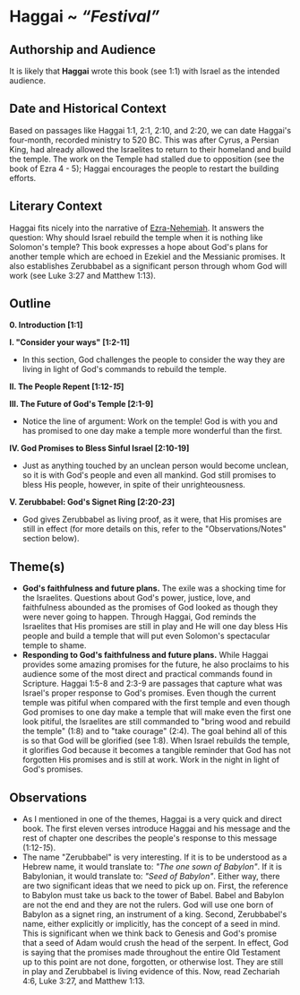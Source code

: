 # Haggai ~ *“Festival”*

## Authorship and Audience
It is likely that **Haggai** wrote this book (see 1:1) with Israel as the intended audience.

## Date and Historical Context
Based on passages like Haggai 1:1, 2:1, 2:10, and 2:20, we can date Haggai's four-month, recorded ministry to 520 BC. This was after Cyrus, a Persian King, had already allowed the Israelites to return to their homeland and build the temple. The work on the Temple had stalled due to opposition (see the book of Ezra 4 - 5); Haggai encourages the people to restart the building efforts.

## Literary Context
Haggai fits nicely into the narrative of [Ezra-Nehemiah](../historical_books/ezra-nehemiah.html). It answers the question: Why should Israel rebuild the temple when it is nothing like Solomon's temple? This book expresses a hope about God's plans for another temple which are echoed in Ezekiel and the Messianic promises. It also establishes Zerubbabel as a significant person through whom God will work (see Luke 3:27 and Matthew 1:13).

## Outline
**0. Introduction  [1:1]**

**I. "Consider your ways"  [1:2-11]**

  - In this section, God challenges the people to consider the way they are living in light of God's commands to rebuild the temple.

**II. The People Repent  [1:12-*15*]**

**III. The Future of God's Temple  [2:1-9]**

  - Notice the line of argument: Work on the temple! God is with you and has promised to one day make a temple more wonderful than the first.

**IV. God Promises to Bless Sinful Israel  [2:10-19]**

  - Just as anything touched by an unclean person would become unclean, so it is with God's people and even all mankind. God still promises to bless His people, however, in spite of their unrighteousness.

**V. Zerubbabel: God's Signet Ring  [2:20-*23*]**

  - God gives Zerubbabel as living proof, as it were, that His promises are still in effect (for more details on this, refer to the "Observations/Notes" section below).

## Theme(s)
- **God's faithfulness and future plans.** The exile was a shocking time for the Israelites. Questions about God's power, justice, love, and faithfulness abounded as the promises of God looked as though they were never going to happen. Through Haggai, God reminds the Israelites that His promises are still in play and He will one day bless His people and build a temple that will put even Solomon's spectacular temple to shame.
- **Responding to God's faithfulness and future plans.** While Haggai provides some amazing promises for the future, he also proclaims to his audience some of the most direct and practical commands found in Scripture. Haggai 1:5-8 and 2:3-9 are passages that capture what was Israel's proper response to God's promises. Even though the current temple was pitiful when compared with the first temple and even though God promises to one day make a temple that will make even the first one look pitiful, the Israelites are still commanded to "bring wood and rebuild the temple" (1:8) and to "take courage" (2:4). The goal behind all of this is so that God will be glorified (see 1:8). When Israel rebuilds the temple, it glorifies God because it becomes a tangible reminder that God has not forgotten His promises and is still at work. Work in the night in light of God's promises.

## Observations
- As I mentioned in one of the themes, Haggai is a very quick and direct book. The first eleven verses introduce Haggai and his message and the rest of chapter one describes the people's response to this message (1:12-*15*).
- The name "Zerubbabel" is very interesting. If it is to be understood as a Hebrew name, it would translate to: *"The one sown of Babylon"*. If it is Babylonian, it would translate to: *"Seed of Babylon"*. Either way, there are two significant ideas that we need to pick up on. First, the reference to Babylon must take us back to the tower of Babel. Babel and Babylon are not the end and they are not the rulers. God will use one born of Babylon as a signet ring, an instrument of a king. Second, Zerubbabel's name, either explicitly or implicitly, has the concept of a seed in mind. This is significant when we think back to Genesis and God's promise that a seed of Adam would crush the head of the serpent. In effect, God is saying that the promises made throughout the entire Old Testament up to this point are not done, forgotten, or otherwise lost. They are still in play and Zerubbabel is living evidence of this. Now, read Zechariah 4:6, Luke 3:27, and Matthew 1:13.
